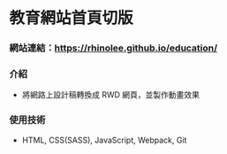 # 教育網站首頁切版

### 網站連結：https://rhinolee.github.io/education/

### 介紹
* 將網路上設計稿轉換成 RWD 網頁，並製作動畫效果

### 使用技術
* HTML, CSS(SASS), JavaScript, Webpack, Git
